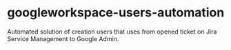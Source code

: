 # googleworkspace-users-automation
Automated solution of creation users that uses from opened ticket on Jira Service Management to Google Admin.

